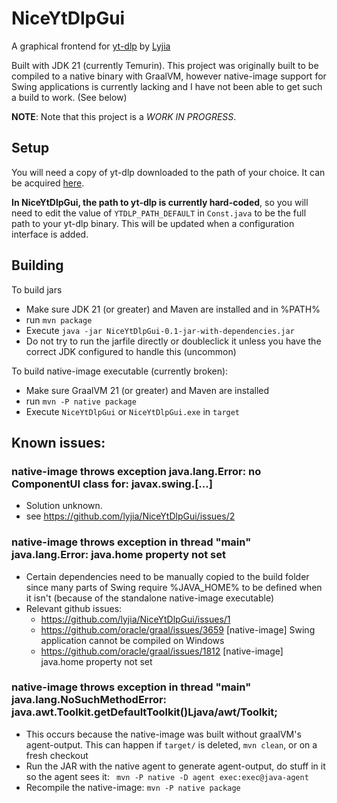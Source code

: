 # NiceYtDlpGui

A graphical frontend for [yt-dlp](https://github.com/yt-dlp/yt-dlp) by [Lyjia](http://www.lyjia.us)

Built with JDK 21 (currently Temurin). This project was originally built to be compiled to a native binary with GraalVM, however native-image support for Swing applications is currently lacking and I have not been able to get such a build to work. (See below)

**NOTE**: Note that this project is a *WORK IN PROGRESS*. 

## Setup

You will need a copy of yt-dlp downloaded to the path of your choice. It can be acquired [here](https://github.com/yt-dlp/yt-dlp/releases/latest). 

**In NiceYtDlpGui, the path to yt-dlp is currently hard-coded**, so you will need to edit the value of `YTDLP_PATH_DEFAULT` in `Const.java` to be the full path to your yt-dlp binary. This will be updated when a configuration interface is added.

## Building

To build jars
 * Make sure JDK 21 (or greater) and Maven are installed and in %PATH%
 * run `mvn package`
 * Execute `java -jar NiceYtDlpGui-0.1-jar-with-dependencies.jar`
 * Do not try to run the jarfile directly or doubleclick it unless you have the correct JDK configured to handle this (uncommon)

To build native-image executable (currently broken):
 * Make sure GraalVM 21 (or greater) and Maven are installed
 * run `mvn -P native package`
 * Execute `NiceYtDlpGui` or `NiceYtDlpGui.exe` in `target`

## Known issues:

### native-image throws exception java.lang.Error: no ComponentUI class for: javax.swing.[...]

* Solution unknown.
* see https://github.com/lyjia/NiceYtDlpGui/issues/2

### native-image throws exception in thread "main" java.lang.Error: java.home property not set

* Certain dependencies need to be manually copied to the build folder since many parts of Swing require %JAVA_HOME% to be defined when it isn't (because of the standalone native-image executable)
* Relevant github issues:
  * https://github.com/lyjia/NiceYtDlpGui/issues/1
  * https://github.com/oracle/graal/issues/3659 [native-image] Swing application cannot be compiled on Windows
  * https://github.com/oracle/graal/issues/1812 [native-image] java.home property not set


### native-image throws exception in thread "main" java.lang.NoSuchMethodError: java.awt.Toolkit.getDefaultToolkit()Ljava/awt/Toolkit;

* This occurs because the native-image was built without graalVM's agent-output. This can happen if `target/` is deleted, `mvn clean`, or on a fresh checkout
* Run the JAR with the native agent to generate agent-output, do stuff in it so the agent sees it: ` mvn -P native -D agent exec:exec@java-agent`
* Recompile the native-image: `mvn -P native package`
